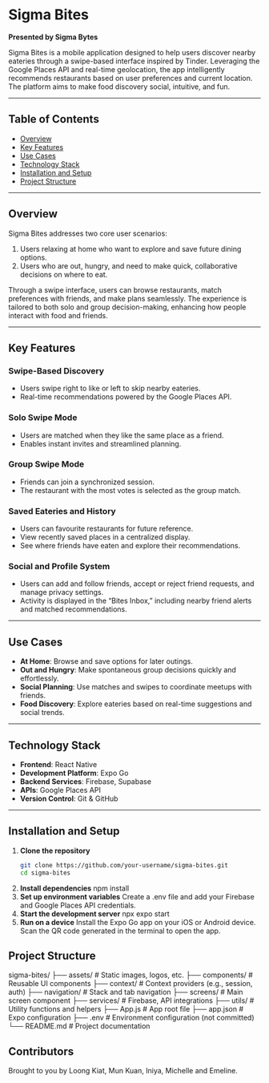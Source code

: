 # Sigma Bites

**Presented by Sigma Bytes**

Sigma Bites is a mobile application designed to help users discover nearby eateries through a swipe-based interface inspired by Tinder. Leveraging the Google Places API and real-time geolocation, the app intelligently recommends restaurants based on user preferences and current location. The platform aims to make food discovery social, intuitive, and fun.

---

## Table of Contents

- [Overview](#overview)
- [Key Features](#key-features)
- [Use Cases](#use-cases)
- [Technology Stack](#technology-stack)
- [Installation and Setup](#installation-and-setup)
- [Project Structure](#project-structure)

---

## Overview

Sigma Bites addresses two core user scenarios:
1. Users relaxing at home who want to explore and save future dining options.
2. Users who are out, hungry, and need to make quick, collaborative decisions on where to eat.

Through a swipe interface, users can browse restaurants, match preferences with friends, and make plans seamlessly. The experience is tailored to both solo and group decision-making, enhancing how people interact with food and friends.

---

## Key Features

### Swipe-Based Discovery
- Users swipe right to like or left to skip nearby eateries.
- Real-time recommendations powered by the Google Places API.

### Solo Swipe Mode
- Users are matched when they like the same place as a friend.
- Enables instant invites and streamlined planning.

### Group Swipe Mode
- Friends can join a synchronized session.
- The restaurant with the most votes is selected as the group match.

### Saved Eateries and History
- Users can favourite restaurants for future reference.
- View recently saved places in a centralized display.
- See where friends have eaten and explore their recommendations.

### Social and Profile System
- Users can add and follow friends, accept or reject friend requests, and manage privacy settings.
- Activity is displayed in the “Bites Inbox,” including nearby friend alerts and matched recommendations.

---

## Use Cases

- **At Home**: Browse and save options for later outings.
- **Out and Hungry**: Make spontaneous group decisions quickly and effortlessly.
- **Social Planning**: Use matches and swipes to coordinate meetups with friends.
- **Food Discovery**: Explore eateries based on real-time suggestions and social trends.

---

## Technology Stack

- **Frontend**: React Native
- **Development Platform**: Expo Go
- **Backend Services**: Firebase, Supabase 
- **APIs**: Google Places API
- **Version Control**: Git & GitHub

---

## Installation and Setup

1. **Clone the repository**  
   ```bash
   git clone https://github.com/your-username/sigma-bites.git
   cd sigma-bites
2. **Install dependencies**
   npm install
4. **Set up environment variables**
   Create a .env file and add your Firebase and Google Places API credentials.
5. **Start the development server**
   npx expo start
6. **Run on a device**
Install the Expo Go app on your iOS or Android device.
Scan the QR code generated in the terminal to open the app.

## Project Structure

sigma-bites/
├── assets/                # Static images, logos, etc.
├── components/            # Reusable UI components
├── context/               # Context providers (e.g., session, auth)
├── navigation/            # Stack and tab navigation
├── screens/               # Main screen component
├── services/              # Firebase, API integrations
├── utils/                 # Utility functions and helpers
├── App.js                 # App root file
├── app.json               # Expo configuration
├── .env                   # Environment configuration (not committed)
└── README.md              # Project documentation

## Contributors 
Brought to you by Loong Kiat, Mun Kuan, Iniya, Michelle and Emeline. 
